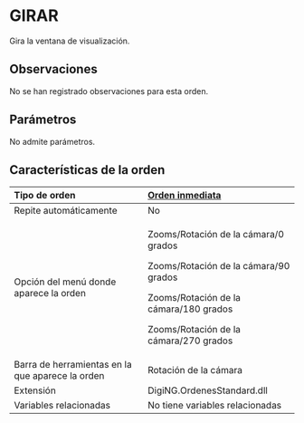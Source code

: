 # GIRAR

Gira la ventana de visualización.

## Observaciones

No se han registrado observaciones para esta orden.

## Parámetros

No admite parámetros.

## Características de la orden

<table>
  <thead>
    <tr>
      <th style="text-align:left">Tipo de orden</th>
      <th style="text-align:left"><a href>Orden inmediata</a>
      </th>
    </tr>
  </thead>
  <tbody>
    <tr>
      <td style="text-align:left">Repite autom&#xE1;ticamente</td>
      <td style="text-align:left">No</td>
    </tr>
    <tr>
      <td style="text-align:left">Opci&#xF3;n del men&#xFA; donde aparece la orden</td>
      <td style="text-align:left">
        <p>Zooms/Rotaci&#xF3;n de la c&#xE1;mara/0 grados</p>
        <p>Zooms/Rotaci&#xF3;n de la c&#xE1;mara/90 grados</p>
        <p>Zooms/Rotaci&#xF3;n de la c&#xE1;mara/180 grados</p>
        <p>Zooms/Rotaci&#xF3;n de la c&#xE1;mara/270 grados</p>
      </td>
    </tr>
    <tr>
      <td style="text-align:left">Barra de herramientas en la que aparece la orden</td>
      <td style="text-align:left">Rotaci&#xF3;n de la c&#xE1;mara</td>
    </tr>
    <tr>
      <td style="text-align:left">Extensi&#xF3;n</td>
      <td style="text-align:left">DigiNG.OrdenesStandard.dll</td>
    </tr>
    <tr>
      <td style="text-align:left">Variables relacionadas</td>
      <td style="text-align:left">No tiene variables relacionadas</td>
    </tr>
  </tbody>
</table>


